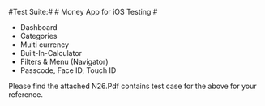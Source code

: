 #Test Suite:# # Money App for iOS Testing	#	

* Dashboard 
* Categories 
* Multi currency
* Built-In-Calculator
* Filters & Menu (Navigator)
* Passcode, Face ID, Touch ID

Please find the attached N26.Pdf contains test case for the above for your reference. 
